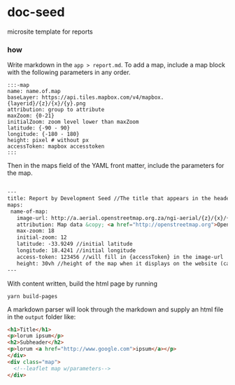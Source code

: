 # doc-seed
microsite template for reports

### how

Write markdown in the `app > report.md`.
To add a map, include a map block with the following parameters in any order.

```
:::-map
name: name.of.map
baseLayer: https://api.tiles.mapbox.com/v4/mapbox.{layerid}/{z}/{x}/{y}.png
attribution: group to attribute
maxZoom: {0-21}
initialZoom: zoom level lower than maxZoom
latitude: {-90 - 90}
longitude: {-180 - 180}
height: pixel # without px
accessToken: mapbox accesstoken
:::
```

Then in the maps field of the YAML front matter, include the parameters for
the map.

``` markdown

---
title: Report by Development Seed //The title that appears in the header of the report
maps:
 name-of-map:
   image-url: http://a.aerial.openstreetmap.org.za/ngi-aerial/{z}/{x}/{y}.jpg
   attribution: Map data &copy; <a href="http://openstreetmap.org">OpenStreetMap</a> contributors, <a href="http://creativecommons.org/licenses/by-sa/2.0/">CC-BY-SA</a>, Imagery © <a href="http://mapbox.com">Mapbox</a>
   max-zoom: 18
   initial-zoom: 12
   latitude: -33.9249 //initial latitude
   longitude: 18.4241 //initial longitude
   access-token: 123456 //will fill in {accessToken} in the image-url
   height: 30vh //height of the map when it displays on the website (can use pixels (px) instead of viewheight (vh))
---
```

With content written, build the html page by running

```
yarn build-pages
```

A markdown parser will look through the markdown and supply an html file in the `output` folder like:

``` html
<h1>Title</h1>
<p>lorum ipsum</p>
<h2>Subheader</h2>
<p>lorum <a href="http://www.google.com">ipsum</a></p>
</div>
<div class="map">
  <!--leaflet map w/parameters-->
</div>
```

